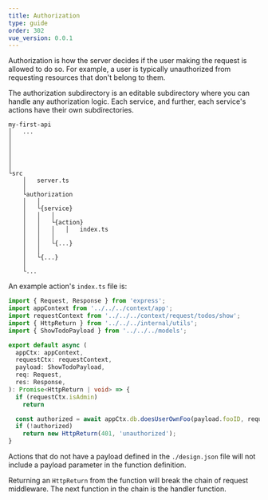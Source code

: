```yaml
---
title: Authorization
type: guide
order: 302
vue_version: 0.0.1
---
```


Authorization is how the server decides if the user making the request is allowed to do so. For example, a user is typically unauthorized from requesting resources that don't belong to them.

The authorization subdirectory is an editable subdirectory where you can handle any authorization logic. Each service, and further, each service's actions have their own subdirectories.

```
my-first-api
│   ...
│
│
│
│
│
└src
    │   server.ts
    │
    └authorization
    │   │
    │   └{service}
    │   │   │
    │   │   └{action}
    │   │   │   │   index.ts
    │   │   │
    │   │   └{...}
    │   │
    │   └{...}
    │
    └...
```

An example action's `index.ts` file is:

```typescript
import { Request, Response } from 'express';
import appContext from '../../../context/app';
import requestContext from '../../../context/request/todos/show';
import { HttpReturn } from '../../../internal/utils';
import { ShowTodoPayload } from '../../../models';

export default async (
  appCtx: appContext,
  requestCtx: requestContext,
  payload: ShowTodoPayload,
  req: Request,
  res: Response,
): Promise<HttpReturn | void> => {
  if (requestCtx.isAdmin)
    return

  const authorized = await appCtx.db.doesUserOwnFoo(payload.fooID, requestContext.userID);
  if (!authorized)
    return new HttpReturn(401, 'unauthorized');
}
```

Actions that do not have a payload defined in the `./design.json` file will not include a payload parameter in the function definition.

Returning an `HttpReturn` from the function will break the chain of request middleware. The next function in the chain is the handler function.

